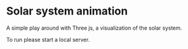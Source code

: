 # Solar system animation
 A simple play around with Three js, a visualization of the solar system.

 To run please start a local server.
